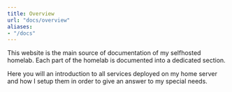 ```yaml
---
title: Overview
url: "docs/overview"
aliases:
- "/docs"
---
```


This website is the main source of documentation of my selfhosted homelab. Each part of the homelab is documented into a dedicated section.

Here you will an introduction to all services deployed on my home server and how I setup them in order to give an answer to my special needs.